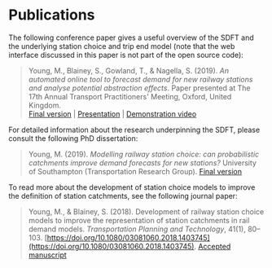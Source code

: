 # Publications
<!-- position: 3 -->

The following conference paper gives a useful overview of the SDFT and the underlying station choice and trip end model (note that the web interface discussed in this paper is not part of the open source code):

> Young, M., Blainey, S., Gowland, T., & Nagella, S. (2019). *An automated online tool to forecast demand for new railway stations and analyse potential abstraction effects*. Paper presented at The 17th Annual Transport Practitioners' Meeting, Oxford, United Kingdom.  
[Final version](https://www.marcusyoung.co.uk/files/tpm2019.pdf) | [Presentation](https://www.marcusyoung.co.uk/files/tpm2019presentation.pdf) | [Demonstration video](https://vimeo.com/449010572)

For detailed information about the research underpinning the SDFT, please consult the following PhD dissertation:

> Young, M. (2019). *Modelling railway station choice: can probabilistic catchments improve demand forecasts for new stations?* University of Southampton (Transportation Research Group). [Final version](https://eprints.soton.ac.uk/430041/)


To read more about the development of station choice models to improve the definition of station catchments, see the following journal paper:

> Young, M., & Blainey, S. (2018). Development of railway station choice models to improve the representation of station catchments in rail demand models. *Transportation Planning and Technology*, 41(1), 80–103. [https://doi.org/10.1080/03081060.2018.1403745](https://doi.org/10.1080/03081060.2018.1403745). [Accepted manuscript](https://www.marcusyoung.co.uk/files/tpt2017.pdf)



